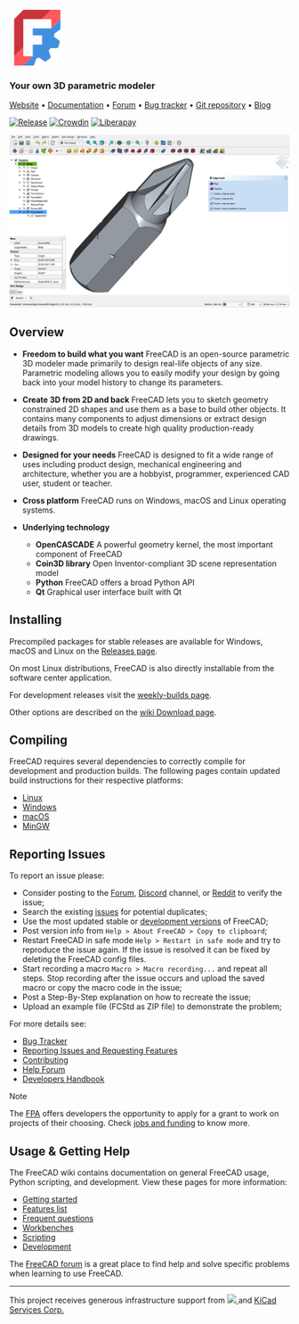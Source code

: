 <a href="https://freecad.org"><img src="/src/Gui/Icons/freecad.svg" height="100px" width="100px"></a>

### Your own 3D parametric modeler

[Website](https://www.freecad.org) •
[Documentation](https://wiki.freecad.org) •
[Forum](https://forum.freecad.org/) •
[Bug tracker](https://github.com/FreeCAD/FreeCAD/issues) •
[Git repository](https://github.com/FreeCAD/FreeCAD) •
[Blog](https://blog.freecad.org)


[![Release](https://img.shields.io/github/release/freecad/freecad.svg)](https://github.com/freecad/freecad/releases/latest) [![Crowdin](https://d322cqt584bo4o.cloudfront.net/freecad/localized.svg)](https://crowdin.com/project/freecad) [![Liberapay](https://img.shields.io/liberapay/receives/FreeCAD.svg?logo=liberapay)](https://liberapay.com/FreeCAD)

<img src="/.github/images/partdesign.png" width="800"/>

Overview
--------

* **Freedom to build what you want**  FreeCAD is an open-source parametric 3D 
modeler made primarily to design real-life objects of any size. 
Parametric modeling allows you to easily modify your design by going back into 
your model history to change its parameters. 

* **Create 3D from 2D and back** FreeCAD lets you to sketch geometry constrained
 2D shapes and use them as a base to build other objects. 
 It contains many components to adjust dimensions or extract design details from 
 3D models to create high quality production-ready drawings.

* **Designed for your needs** FreeCAD is designed to fit a wide range of uses
including product design, mechanical engineering and architecture,
whether you are a hobbyist, programmer, experienced CAD user, student or teacher.

* **Cross platform** FreeCAD runs on Windows, macOS and Linux operating systems.

* **Underlying technology**
    * **OpenCASCADE** A powerful geometry kernel, the most important component of FreeCAD
    * **Coin3D library** Open Inventor-compliant 3D scene representation model
    * **Python** FreeCAD offers a broad Python API
    * **Qt** Graphical user interface built with Qt


Installing
----------

Precompiled packages for stable releases are available for Windows, macOS and Linux on the
[Releases page](https://github.com/FreeCAD/FreeCAD/releases).

On most Linux distributions, FreeCAD is also directly installable from the 
software center application.

For development releases visit the [weekly-builds page](https://github.com/FreeCAD/FreeCAD-Bundle/releases/tag/weekly-builds).

Other options are described on the [wiki Download page](https://wiki.freecad.org/Download).

Compiling
---------

FreeCAD requires several dependencies to correctly compile for development and
production builds. The following pages contain updated build instructions for
their respective platforms:

- [Linux](https://wiki.freecad.org/Compile_on_Linux)
- [Windows](https://wiki.freecad.org/Compile_on_Windows)
- [macOS](https://wiki.freecad.org/Compile_on_MacOS)
- [MinGW](https://wiki.freecad.org/Compile_on_MinGW)


Reporting Issues
---------

To report an issue please:

- Consider posting to the [Forum](https://forum.freecad.org), [Discord](https://discord.com/invite/F4hdxzYZfc) channel, or [Reddit](https://www.reddit.com/r/FreeCAD) to verify the issue; 
- Search the existing [issues](https://github.com/FreeCAD/FreeCAD/issues) for potential duplicates; 
- Use the most updated stable or [development versions](https://github.com/FreeCAD/FreeCAD-Bundle/releases/tag/weekly-builds) of FreeCAD; 
- Post version info from `Help > About FreeCAD > Copy to clipboard`; 
- Restart FreeCAD in safe mode `Help > Restart in safe mode` and try to reproduce the issue again. If the issue is resolved it can be fixed by deleting the FreeCAD config files.
- Start recording a macro `Macro > Macro recording...` and repeat all steps. Stop recording after the issue occurs and upload the saved macro or copy the macro code in the issue; 
- Post a Step-By-Step explanation on how to recreate the issue; 
- Upload an example file (FCStd as ZIP file) to demonstrate the problem; 

For more details see:

- [Bug Tracker](https://github.com/FreeCAD/FreeCAD/issues)
- [Reporting Issues and Requesting Features](https://github.com/FreeCAD/FreeCAD/issues/new/choose)
- [Contributing](https://github.com/FreeCAD/FreeCAD/blob/main/CONTRIBUTING.md)
- [Help Forum](https://forum.freecad.org/viewforum.php?f=3)
- [Developers Handbook](https://freecad.github.io/DevelopersHandbook/)

> [!NOTE]
The [FPA](https://fpa.freecad.org) offers developers the opportunity
to apply for a grant to work on projects of their choosing. Check
[jobs and funding](https://blog.freecad.org/jobs/) to know more.


Usage & Getting Help
--------------------

The FreeCAD wiki contains documentation on 
general FreeCAD usage, Python scripting, and development.
View these pages for more information:

- [Getting started](https://wiki.freecad.org/Getting_started)
- [Features list](https://wiki.freecad.org/Feature_list)
- [Frequent questions](https://wiki.freecad.org/FAQ/en)
- [Workbenches](https://wiki.freecad.org/Workbenches)
- [Scripting](https://wiki.freecad.org/Power_users_hub)
- [Development](https://wiki.freecad.org/Developer_hub)

The [FreeCAD forum](https://forum.freecad.org) is a great place
to find help and solve specific problems when learning to use FreeCAD.

---

<p>This project receives generous infrastructure support from
  <a href="https://www.digitalocean.com/">
    <img src="https://opensource.nyc3.cdn.digitaloceanspaces.com/attribution/assets/SVG/DO_Logo_horizontal_blue.svg" width="91px">
  </a> and <a href="https://www.kipro-pcb.com/">KiCad Services Corp.</a>
</p>
